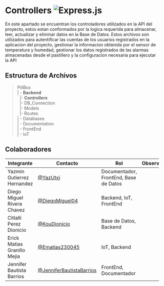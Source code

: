 # Controllers  ![Express.js](https://img.shields.io/badge/Express.js-%23404D59?style=for-the-badge&logo=express&logoColor=white)


En este apartado se encuentran los controladores utilizados en la API del proyecto, estos estan conformados por la logica requerida para almacenar, leer, actualizar y eliminar datos en la Base de Datos. Estos archivos son utilizados para autentificar las cuentas de los usuarios registrados en la aplicacion del proyecto, gestionar la informacion obtenida por el sensor de temperatura y humedad, gestionar los datos registrados de las alarmas almacenadas desde el pastillero y la configuracion necesaria para ejecutar la API
 

## Estructura de Archivos

>PillBox<br>
>| - **Backend** <br>
>&nbsp;&nbsp;|- **Controllers**<br>
>&nbsp;&nbsp;|- DB_Connection<br>
>&nbsp;&nbsp;|- Models<br>
>&nbsp;&nbsp;|- Routes<br>
>| - Databases<br>
>| - Documentation<br>
>| - FrontEnd<br>
>| - IoT


## Colaboradores
|Integrante|Contacto|Rol|Observaciones|
|------------|--------|---|---|
|Yazmin Gutierrez Hernandez|[@YazUtxj](https://github.com/YazUtxj)|Documentador, FrontEnd, Base de Datos||
|Diego Miguel Rivera Chavez|[@DiegoMiguel04](https://github.com/DiegoMiguel04)|Backend, IoT, FrontEnd| |
|Citlalli Perez Dionicio |[@KouDionicio](https://github.com/KouDionicio)|Base de Datos, Backend| |
|Erick Matias Granillo Mejia|[@Ematias230045](https://github.com/Ematias230045)|IoT, Backend| |
|Jennifer Bautista Barrios|[@JenniferBautistaBarrios](https://github.com/JenniferBautistaBarrios)|FrontEnd, Documentador| |